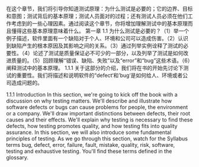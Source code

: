   在这个章节，我们将引导你知道测试原理：为什么测试是必要的；它的边界、目标和意图；测试背后的基本原理；测试人员面对的过程；还有测试人员必须在他们工作考虑到的一些心理因素。通过阅读这个章节，你将增加理解测试中的基本原理而且懂得这些基本原理意味着什么。
第一章
1.1 为什么测试是必要的？（1）举一个例子描述，软件里面有一个缺陷对于个人、环境和公司可以造成伤害。（2）认识到缺陷产生的根本原因及其影响之间的关系。（3）通过列举实例诠释了测试的必要性。（4）论述了测试是质量保证必不可少的一部分，以及列举了测试是如何改进质量的。（5）回顾理解“错误、缺陷、失败”以及“error”和“bug”这些术语。（6）阐释测试中的基本原理。
1.1.1 关于这部分的介绍，我们将在书的开始先讨论下测试的重要性。我们将描述和说明软件的“defect‘和’bug‘是如何给人、环境或者公司造成问题的。

1.1.1 Introduction In this section, we're going to kick off the book with a discussion on why testing matters. We'll describe and illustrate how software defects or bugs can cause problems for people, the environment or a company. We'll draw important distinctions between defects, their root causes and their effects. We'll explain why testing is necessary to find these defects, how testing promotes quality, and how testing fits into quality assurance. In this section, we will also introduce some fundamental principles of testing. As we go through this section, watch for the Syllabus terms bug, defect, error, failure, fault, mistake, quality, risk, software, testing and exhaustive testing. You'll find these terms defined in the glossary. 
